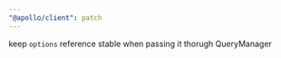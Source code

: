 ```yaml
---
"@apollo/client": patch
---
```


keep `options` reference stable when passing it thorugh QueryManager
